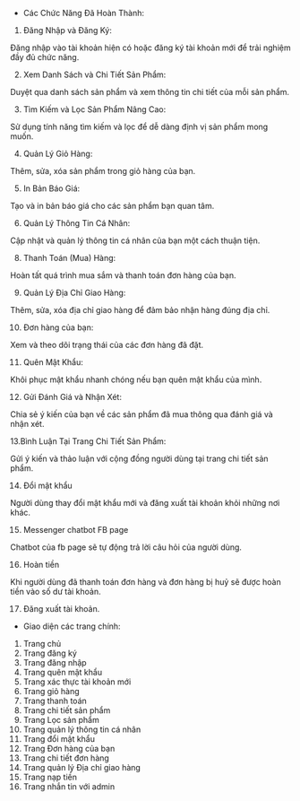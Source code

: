 - Các Chức Năng Đã Hoàn Thành:

1. Đăng Nhập và Đăng Ký:

Đăng nhập vào tài khoản hiện có hoặc đăng ký tài khoản mới để trải nghiệm đầy đủ chức năng.

2. Xem Danh Sách và Chi Tiết Sản Phẩm:

Duyệt qua danh sách sản phẩm và xem thông tin chi tiết của mỗi sản phẩm.

3. Tìm Kiếm và Lọc Sản Phẩm Nâng Cao:

Sử dụng tính năng tìm kiếm và lọc để dễ dàng định vị sản phẩm mong muốn.

4. Quản Lý Giỏ Hàng:

Thêm, sửa, xóa sản phẩm trong giỏ hàng của bạn.

5. In Bản Báo Giá:

Tạo và in bản báo giá cho các sản phẩm bạn quan tâm.

6. Quản Lý Thông Tin Cá Nhân:

Cập nhật và quản lý thông tin cá nhân của bạn một cách thuận tiện.

8. Thanh Toán (Mua) Hàng:

Hoàn tất quá trình mua sắm và thanh toán đơn hàng của bạn.

9. Quản Lý Địa Chỉ Giao Hàng:

Thêm, sửa, xóa địa chỉ giao hàng để đảm bảo nhận hàng đúng địa chỉ.

10. Đơn hàng của bạn:

Xem và theo dõi trạng thái của các đơn hàng đã đặt.

11. Quên Mật Khẩu:

Khôi phục mật khẩu nhanh chóng nếu bạn quên mật khẩu của mình.

12. Gửi Đánh Giá và Nhận Xét:

Chia sẻ ý kiến của bạn về các sản phẩm đã mua thông qua đánh giá và nhận xét.

13.Bình Luận Tại Trang Chi Tiết Sản Phẩm:

Gửi ý kiến và thảo luận với cộng đồng người dùng tại trang chi tiết sản phẩm.

14. Đổi mật khẩu

Người dùng thay đổi mật khẩu mới và đăng xuất tài khoản khỏi những nơi khác.

15. Messenger chatbot FB page

Chatbot của fb page sẽ tự động trả lời câu hỏi của người dùng.

16. Hoàn tiền

Khi người dùng đã thanh toán đơn hàng và đơn hàng bị huỷ sẽ được hoàn tiền vào số dư tài khoản.

17. Đăng xuất tài khoản.

- Giao diện các trang chính:

1. Trang chủ
2. Trang đăng ký
3. Trang đăng nhập
4. Trang quên mật khẩu
5. Trang xác thực tài khoản mới
6. Trang giỏ hàng
7. Trang thanh toán
8. Trang chi tiết sản phẩm
9. Trang Lọc sản phẩm
10. Trang quản lý thông tin cá nhân
11. Trang đổi mật khẩu
12. Trang Đơn hàng của bạn
13. Trang chi tiết đơn hàng
14. Trang quản lý Địa chỉ giao hàng
15. Trang nạp tiền
16. Trang nhắn tin với admin
